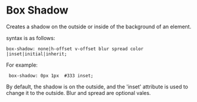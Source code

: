 # Box Shadow

Creates a shadow on the outside or inside of the background of an element. 

syntax is as follows:
 ```
 box-shadow: none|h-offset v-offset blur spread color |inset|initial|inherit;
 ```
 For example:
 ```
  box-shadow: 0px 1px  #333 inset;
```

By default, the shadow is on the outside, and the 'inset' attribute is used to change it to the outside.
Blur and spread are optional vales.
